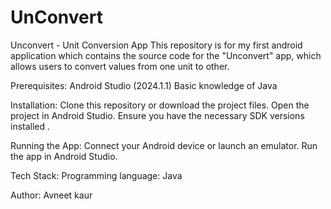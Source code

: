 # UnConvert
Unconvert - Unit Conversion App
This repository is for my first android application which contains the source code for the "Unconvert" app, which allows users to convert values from one unit to other.

Prerequisites:
Android Studio (2024.1.1)
Basic knowledge of Java

Installation:
Clone this repository or download the project files.
Open the project in Android Studio.
Ensure you have the necessary SDK versions installed .

Running the App:
Connect your Android device or launch an emulator.
Run the app in Android Studio.

Tech Stack:
Programming language: Java

Author:
Avneet kaur

